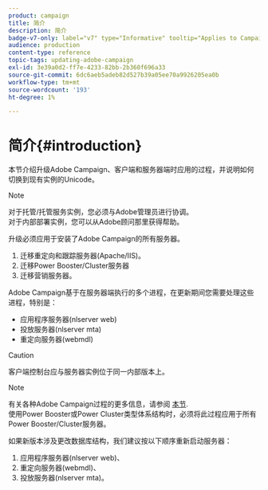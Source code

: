 ```yaml
---
product: campaign
title: 简介
description: 简介
badge-v7-only: label="v7" type="Informative" tooltip="Applies to Campaign Classic v7 only"
audience: production
content-type: reference
topic-tags: updating-adobe-campaign
exl-id: 3e39a0d2-ff7e-4233-82bb-2b360f696a33
source-git-commit: 6dc6aeb5adeb82d527b39a05ee70a9926205ea0b
workflow-type: tm+mt
source-wordcount: '193'
ht-degree: 1%

---
```


# 简介{#introduction}



本节介绍升级Adobe Campaign、客户端和服务器端时应用的过程，并说明如何切换到现有实例的Unicode。

>[!NOTE]
>
>对于托管/托管服务实例，您必须与Adobe管理员进行协调。\
>对于内部部署实例，您可以从Adobe顾问那里获得帮助。

升级必须应用于安装了Adobe Campaign的所有服务器。

1. 迁移重定向和跟踪服务器(Apache/IIS)。
1. 迁移Power Booster/Cluster服务器
1. 迁移营销服务器。

Adobe Campaign基于在服务器端执行的多个进程，在更新期间您需要处理这些进程，特别是：

* 应用程序服务器(nlserver web)
* 投放服务器(nlserver mta)
* 重定向服务器(webmdl)

>[!CAUTION]
>
>客户端控制台应与服务器实例位于同一内部版本上。

>[!NOTE]
>
>有关各种Adobe Campaign过程的更多信息，请参阅 [本节](../../installation/using/general-architecture.md#logical-application-layer).\
>使用Power Booster或Power Cluster类型体系结构时，必须将此过程应用于所有Power Booster/Cluster服务器。

如果新版本涉及更改数据库结构，我们建议按以下顺序重新启动服务器：

1. 应用程序服务器(nlserver web)、
1. 重定向服务器(webmdl)、
1. 投放服务器(nlserver mta)。
